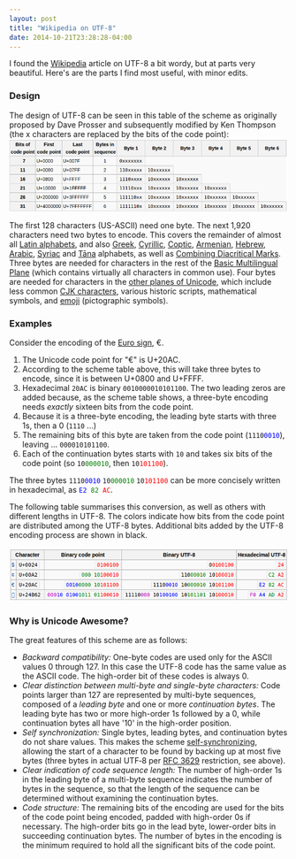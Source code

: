 ```yaml
---
layout: post
title: "Wikipedia on UTF-8"
date: 2014-10-21T23:28:28-04:00
---
```


I found the [Wikipedia](http://en.wikipedia.org/wiki/UTF-8#Description) article on UTF-8 a bit wordy, but at parts very beautiful. Here's are the parts I find most useful, with minor edits.

### Design
The design of UTF-8 can be seen in this table of the scheme as originally proposed by Dave Prosser and subsequently modified by Ken Thompson (the x characters are replaced by the bits of the code point):
<img src="/assets/utf8-table.png"/>

<p>The first 128 characters (US-ASCII) need one byte. The next 1,920 characters need two bytes to encode. This covers the remainder of almost all <a href="/wiki/Latin_alphabets" title="Latin alphabets">Latin alphabets</a>, and also <a href="/wiki/Greek_alphabet" title="Greek alphabet">Greek</a>, <a href="/wiki/Cyrillic_script" title="Cyrillic script">Cyrillic</a>, <a href="/wiki/Coptic_alphabet" title="Coptic alphabet">Coptic</a>, <a href="/wiki/Armenian_alphabet" title="Armenian alphabet">Armenian</a>, <a href="/wiki/Hebrew_alphabet" title="Hebrew alphabet">Hebrew</a>, <a href="/wiki/Arabic_alphabet" title="Arabic alphabet">Arabic</a>, <a href="/wiki/Syriac_alphabet" title="Syriac alphabet">Syriac</a> and <a href="/wiki/T%C4%81na" title="Tāna" class="mw-redirect">Tāna</a> alphabets, as well as <a href="/wiki/Combining_Diacritical_Marks" title="Combining Diacritical Marks">Combining Diacritical Marks</a>. Three bytes are needed for characters in the rest of the <a href="/wiki/Mapping_of_Unicode_character_planes" title="Mapping of Unicode character planes" class="mw-redirect">Basic Multilingual Plane</a> (which contains virtually all characters in common use). Four bytes are needed for characters in the <a href="/wiki/Mapping_of_Unicode_characters" title="Mapping of Unicode characters" class="mw-redirect">other planes of Unicode</a>, which include less common <a href="/wiki/CJK_characters" title="CJK characters">CJK characters</a>, various historic scripts, mathematical symbols, and <a href="/wiki/Emoji" title="Emoji">emoji</a> (pictographic symbols).</p>

### Examples
<p>Consider the encoding of the <a href="/wiki/Euro_sign" title="Euro sign">Euro sign</a>, €.</p>
<ol>
<li>The Unicode code point for "€" is U+20AC.</li>
<li>According to the scheme table above, this will take three bytes to encode, since it is between U+0800 and U+FFFF.</li>
<li>Hexadecimal <code>20AC</code> is binary <code>0010000010101100</code>. The two leading zeros are added because, as the scheme table shows, a three-byte encoding needs <i>exactly</i> sixteen bits from the code point.</li>
<li>Because it is a three-byte encoding, the leading byte starts with three 1s, then a 0 (<code>1110</code>&#160;...)</li>
<li>The remaining bits of this byte are taken from the code point (<code>1110<span style="color:blue;">0010</span></code>), leaving ...&#160;<code>000010101100</code>.</li>
<li>Each of the continuation bytes starts with <code>10</code> and takes six bits of the code point (so <code>10<span style="color:green;">000010</span></code>, then <code>10<span style="color:red;">101100</span></code>).</li>
</ol>
<p>The three bytes <code>1110<span style="color:blue;">0010</span></code> <code>10<span style="color:green;">000010</span></code> <code>10<span style="color:red;">101100</span></code> can be more concisely written in hexadecimal, as <code><span style="color:blue;">E2</span> <span style="color:green;">82</span> <span style="color:red;">AC</span></code>.</p>
<p>The following table summarises this conversion, as well as others with different lengths in UTF-8. The colors indicate how bits from the code point are distributed among the UTF-8 bytes. Additional bits added by the UTF-8 encoding process are shown in black.</p>
<img src="/assets/utf8-examples.png"/>

### Why is Unicode Awesome?
<p>The great features of this scheme are as follows:</p>
<ul>
<li><i>Backward compatibility:</i> One-byte codes are used only for the ASCII values 0 through 127. In this case the UTF-8 code has the same value as the ASCII code. The high-order bit of these codes is always 0.</li>
<li><i>Clear distinction between multi-byte and single-byte characters:</i> Code points larger than 127 are represented by multi-byte sequences, composed of a <i>leading byte</i> and one or more <i>continuation bytes</i>. The leading byte has two or more high-order 1s followed by a 0, while continuation bytes all have '10' in the high-order position.</li>
<li><i>Self synchronization:</i> Single bytes, leading bytes, and continuation bytes do not share values. This makes the scheme <a href="/wiki/Self-synchronizing_code" title="Self-synchronizing code">self-synchronizing</a>, allowing the start of a character to be found by backing up at most five bytes (three bytes in actual UTF‑8 per <a class="external mw-magiclink-rfc" rel="nofollow" href="//tools.ietf.org/html/rfc3629">RFC 3629</a> restriction, see above).</li>
<li><i>Clear indication of code sequence length:</i> The number of high-order 1s in the leading byte of a multi-byte sequence indicates the number of bytes in the sequence, so that the length of the sequence can be determined without examining the continuation bytes.</li>
<li><i>Code structure:</i> The remaining bits of the encoding are used for the bits of the code point being encoded, padded with high-order 0s if necessary. The high-order bits go in the lead byte, lower-order bits in succeeding continuation bytes. The number of bytes in the encoding is the minimum required to hold all the significant bits of the code point.</li>
</ul>
